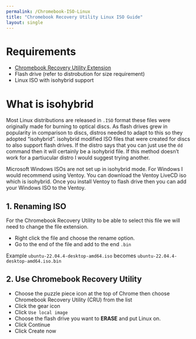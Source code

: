 ```yaml
---
permalink: /Chromebook-ISO-Linux
title: "Chromebook Recovery Utility Linux ISO Guide"
layout: single
---
```


# Requirements
- [Chromebook Recovery Utility Extension](https://chromewebstore.google.com/detail/chromebook-recovery-utili/pocpnlppkickgojjlmhdmidojbmbodfm)
- Flash drive (refer to distrobution for size requirement)
- Linux ISO with isohybrid support

# What is isohybrid
Most Linux distributions are released in `.ISO` format these files were originally made for burning to optical discs. As flash drives grew in popularity in comparison to discs, distros needed to adapt to this so they adopted “isohybrid”. isohybrid modified ISO files that were created for discs to also support flash drives. If the distro says that you can just use the `dd` command then it will certainly be a isohybrid file. If this method doesn’t work for a partiucular distro I would suggest trying another.

Microsoft Windows ISOs are not set up in isohybrid mode. For Windows I would recommend using Ventoy. You can download the Ventoy LiveCD iso which is isohybrid. Once you install Ventoy to flash drive then you can add your Windows ISO to the Ventoy.

## 1. Renaming ISO
For the Chromebook Recovery Utility to be able to select this file we will need to change the file extension.
- Right click the file and choose the rename option.
- Go to the end of the file and add to the end `.bin`

Example `ubuntu-22.04.4-desktop-amd64.iso` becomes `ubuntu-22.04.4-desktop-amd64.iso.bin`

## 2. Use Chromebook Recovery Utility
- Choose the puzzle piece icon at the top of Chrome then choose Chromebook Recovery Utility (CRU) from the list
- Click the gear icon
- Click `Use local image`
- Choose the flash drive you want to **ERASE** and put Linux on.
- Click Continue
- Click Create now